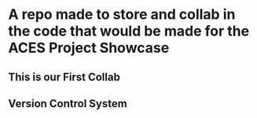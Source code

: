 # A repo made to store and collab in the code that would be made for the ACES Project Showcase
## This is our First Collab
## Version Control System
